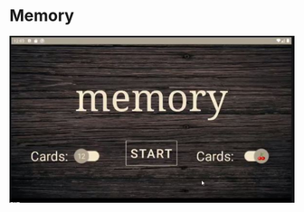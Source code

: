 # Memory

![Screenshot of the MemoryApp](https://github.com/codephoria/ProjectPictures/blob/main/memory.JPG)
 
